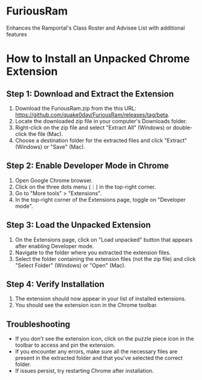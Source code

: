 # FuriousRam
Enhances the Ramportal's Class Roster and Advisee List with additional features


# How to Install an Unpacked Chrome Extension

## Step 1: Download and Extract the Extension

1. Download the FuriousRam.zip
 from the this URL: https://github.com/quake0day/FuriousRam/releases/tag/beta.
2. Locate the downloaded zip file in your computer's Downloads folder.
3. Right-click on the zip file and select "Extract All" (Windows) or double-click the file (Mac).
4. Choose a destination folder for the extracted files and click "Extract" (Windows) or "Save" (Mac).

## Step 2: Enable Developer Mode in Chrome

1. Open Google Chrome browser.
2. Click on the three dots menu (⋮) in the top-right corner.
3. Go to "More tools" > "Extensions".
4. In the top-right corner of the Extensions page, toggle on "Developer mode".

## Step 3: Load the Unpacked Extension

1. On the Extensions page, click on "Load unpacked" button that appears after enabling Developer mode.
2. Navigate to the folder where you extracted the extension files.
3. Select the folder containing the extension files (not the zip file) and click "Select Folder" (Windows) or "Open" (Mac).

## Step 4: Verify Installation

1. The extension should now appear in your list of installed extensions.
2. You should see the extension icon in the Chrome toolbar.

## Troubleshooting

- If you don't see the extension icon, click on the puzzle piece icon in the toolbar to access and pin the extension.
- If you encounter any errors, make sure all the necessary files are present in the extracted folder and that you've selected the correct folder.
- If issues persist, try restarting Chrome after installation.

